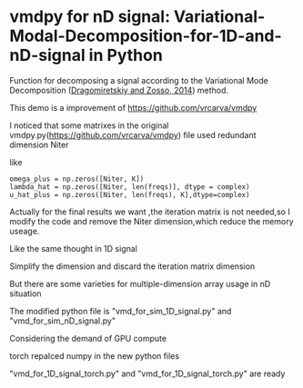 # vmdpy for nD signal: Variational-Modal-Decomposition-for-1D-and-nD-signal in Python

Function for decomposing a signal according to the Variational Mode Decomposition ([Dragomiretskiy and Zosso, 2014](https://doi.org/10.1109/TSP.2013.2288675)) method.  

This demo is a improvement of https://github.com/vrcarva/vmdpy

I noticed that some matrixes in the original vmdpy.py(https://github.com/vrcarva/vmdpy) file used redundant dimension Niter

like
```
omega_plus = np.zeros([Niter, K])
lambda_hat = np.zeros([Niter, len(freqs)], dtype = complex)
u_hat_plus = np.zeros([Niter, len(freqs), K],dtype=complex)   
```
Actually for the final results we want ,the iteration matrix is not needed,so I modify the code and remove the Niter dimension,which reduce the memory useage.

Like the same thought in 1D signal

Simplify the dimension and discard the iteration matrix dimension

But there are some varieties for multiple-dimension array usage in nD situation 


The modified python file is "vmd_for_sim_1D_signal.py" and "vmd_for_sim_nD_signal.py"


Considering the demand of GPU compute

torch repalced numpy in the new python files

"vmd_for_1D_signal_torch.py" and "vmd_for_1D_signal_torch.py" are ready
